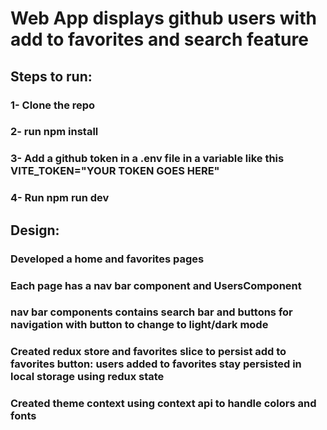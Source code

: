 # Web App displays github users with add to favorites and search feature
## Steps to run:
### 1- Clone the repo
### 2- run npm install
### 3- Add a github token in a .env file in a variable like this VITE_TOKEN="YOUR TOKEN GOES HERE"
### 4- Run npm run dev

## Design:
### Developed a home and favorites pages
### Each page has a nav bar component and UsersComponent
### nav bar components contains search bar and buttons for navigation with button to change to light/dark mode
### Created redux store and favorites slice to persist add to favorites button: users added to favorites stay persisted in local storage using redux state
### Created theme context using context api to handle colors and fonts

